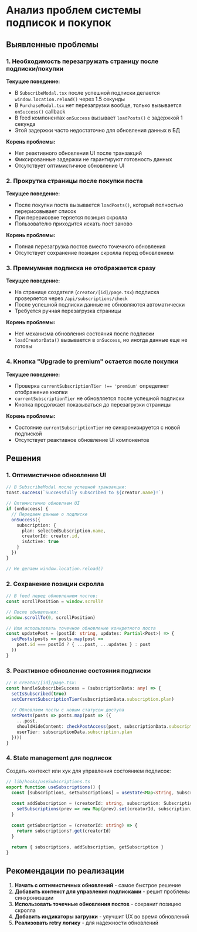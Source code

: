 # Анализ проблем системы подписок и покупок

## Выявленные проблемы

### 1. Необходимость перезагружать страницу после подписки/покупки

**Текущее поведение:**
- В `SubscribeModal.tsx` после успешной подписки делается `window.location.reload()` через 1.5 секунды
- В `PurchaseModal.tsx` нет перезагрузки вообще, только вызывается `onSuccess()` callback
- В feed компонентах `onSuccess` вызывает `loadPosts()` с задержкой 1 секунда
- Этой задержки часто недостаточно для обновления данных в БД

**Корень проблемы:**
- Нет реактивного обновления UI после транзакций
- Фиксированные задержки не гарантируют готовность данных
- Отсутствует оптимистичное обновление UI

### 2. Прокрутка страницы после покупки поста

**Текущее поведение:**
- После покупки поста вызывается `loadPosts()`, который полностью перерисовывает список
- При перерисовке теряется позиция скролла
- Пользователю приходится искать пост заново

**Корень проблемы:**
- Полная перезагрузка постов вместо точечного обновления
- Отсутствует сохранение позиции скролла перед обновлением

### 3. Премиумная подписка не отображается сразу

**Текущее поведение:**
- На странице создателя (`creator/[id]/page.tsx`) подписка проверяется через `/api/subscriptions/check`
- После успешной подписки данные не обновляются автоматически
- Требуется ручная перезагрузка страницы

**Корень проблемы:**
- Нет механизма обновления состояния после подписки
- `loadCreatorData()` вызывается в `onSuccess`, но иногда данные еще не готовы

### 4. Кнопка "Upgrade to premium" остается после покупки

**Текущее поведение:**
- Проверка `currentSubscriptionTier !== 'premium'` определяет отображение кнопки
- `currentSubscriptionTier` не обновляется после успешной подписки
- Кнопка продолжает показываться до перезагрузки страницы

**Корень проблемы:**
- Состояние `currentSubscriptionTier` не синхронизируется с новой подпиской
- Отсутствует реактивное обновление UI компонентов

## Решения

### 1. Оптимистичное обновление UI

```typescript
// В SubscribeModal после успешной транзакции:
toast.success(`Successfully subscribed to ${creator.name}!`)

// Оптимистично обновляем UI
if (onSuccess) {
  // Передаем данные о подписке
  onSuccess({
    subscription: {
      plan: selectedSubscription.name,
      creatorId: creator.id,
      isActive: true
    }
  })
}

// Не делаем window.location.reload()
```

### 2. Сохранение позиции скролла

```typescript
// В feed перед обновлением постов:
const scrollPosition = window.scrollY

// После обновления:
window.scrollTo(0, scrollPosition)

// Или использовать точечное обновление конкретного поста
const updatePost = (postId: string, updates: Partial<Post>) => {
  setPosts(posts => posts.map(post => 
    post.id === postId ? { ...post, ...updates } : post
  ))
}
```

### 3. Реактивное обновление состояния подписки

```typescript
// В creator/[id]/page.tsx:
const handleSubscribeSuccess = (subscriptionData: any) => {
  setIsSubscribed(true)
  setCurrentSubscriptionTier(subscriptionData.subscription.plan)
  
  // Обновляем посты с новым статусом доступа
  setPosts(posts => posts.map(post => ({
    ...post,
    shouldHideContent: checkPostAccess(post, subscriptionData.subscription.plan),
    userTier: subscriptionData.subscription.plan
  })))
}
```

### 4. State management для подписок

Создать контекст или хук для управления состоянием подписок:

```typescript
// lib/hooks/useSubscriptions.ts
export function useSubscriptions() {
  const [subscriptions, setSubscriptions] = useState<Map<string, Subscription>>()
  
  const addSubscription = (creatorId: string, subscription: Subscription) => {
    setSubscriptions(prev => new Map(prev).set(creatorId, subscription))
  }
  
  const getSubscription = (creatorId: string) => {
    return subscriptions?.get(creatorId)
  }
  
  return { subscriptions, addSubscription, getSubscription }
}
```

## Рекомендации по реализации

1. **Начать с оптимистичных обновлений** - самое быстрое решение
2. **Добавить контекст для управления подписками** - решит проблемы синхронизации
3. **Использовать точечные обновления постов** - сохранит позицию скролла
4. **Добавить индикаторы загрузки** - улучшит UX во время обновлений
5. **Реализовать retry логику** - для надежности обновлений 